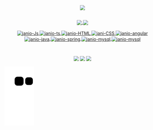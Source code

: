 <div align="center">
    <img height="380em" align="center" src="https://user-images.githubusercontent.com/95763551/239665110-413e709a-7255-40e5-8d29-5de5553b9abe.gif"/> 
</div>

##

<div align="center">
  <a href="https://github.com/jan1ooo">
  <img height="200em" align="center" src="https://github-readme-streak-stats.herokuapp.com/?user=jan1ooo&theme=transparent"/>
  <img height="200em" align="center" src="https://github-readme-stats.vercel.app/api/top-langs/?username=jan1ooo&layout=donut&theme=transparent"/>
</div>
  
<div align="center" style="display: inline_block"><br>
  <img align="center" alt="janio-Js" height="40" width="40" src="https://cdn.jsdelivr.net/gh/devicons/devicon/icons/javascript/javascript-plain.svg">
  <img align="center" alt="janio-ts" height="40" width="40" src="https://cdn.jsdelivr.net/gh/devicons/devicon/icons/typescript/typescript-plain.svg">
  <img align="center" alt="janio-HTML" height="40" width="40" src="https://cdn.jsdelivr.net/gh/devicons/devicon/icons/html5/html5-plain.svg">
  <img align="center" alt="jani-CSS" height="40" width="40" src="https://cdn.jsdelivr.net/gh/devicons/devicon/icons/css3/css3-plain.svg">
  <img align="center" alt="janio-angular" height="40" width="40" src="https://cdn.jsdelivr.net/gh/devicons/devicon/icons/angularjs/angularjs-plain.svg" />
  <img align="center" alt="janio-java" height="40" width="40" src="https://cdn.jsdelivr.net/gh/devicons/devicon/icons/java/java-original.svg" />
  <img align="center" alt="janio-spring" height="40" width="40" src="https://cdn.jsdelivr.net/gh/devicons/devicon/icons/spring/spring-original.svg" />
  <img align="center" alt="janio-mysql" height="40" width="40" src="https://cdn.jsdelivr.net/gh/devicons/devicon/icons/mysql/mysql-plain.svg" />
  <img align="center" alt="janio-mysql" height="40" width="40" src="https://cdn.jsdelivr.net/gh/devicons/devicon/icons/postgresql/postgresql-plain.svg" />
</div>


  
  ##
 <div align="center" style="display: inline_block"><br> 
    <a href="https://instagram.com/jan1ooo" target="_blank">
    <img src="https://img.shields.io/badge/Twitch-9146FF?style=for-the-badge&logo=twitch&logoColor=white" target="_blank"></a>
    <a href = "mailto:filhojanio67@gmail.com">
    <img src="https://img.shields.io/badge/-Gmail-%23333?style=for-the-badge&logo=gmail&logoColor=white" target="_blank"></a>
    <a href="https://www.linkedin.com/in/jan1ooo/"  target="_blank">
    <img src="https://img.shields.io/badge/-LinkedIn-%230077B5?style=for-the-badge&logo=linkedin&logoColor=white" target="_blank"></a> 
 </div>
   
   
              
 
  ![Snake animation](https://github.com/jan1ooo/jan1ooo/blob/output/github-contribution-grid-snake.svg) 
</div>
